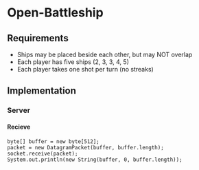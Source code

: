 # Open-Battleship
## Requirements
- Ships may be placed beside each other, but may NOT overlap
- Each player has five ships (2, 3, 3, 4, 5)
- Each player takes one shot per turn (no streaks)

## Implementation
### Server
#### Recieve

```
byte[] buffer = new byte[512];
packet = new DatagramPacket(buffer, buffer.length);
socket.receive(packet);
System.out.println(new String(buffer, 0, buffer.length));
```
